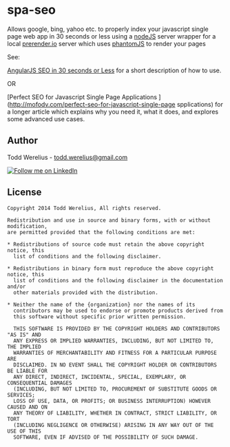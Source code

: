 spa-seo
=======

Allows google, bing, yahoo etc. to properly index your javascript single page web app in 30 seconds or less using a [nodeJS](http://http://nodejs.org/) server wrapper for a local [prerender.io](https://github.com/prerender/prerender) server which uses [phantomJS](http://phantomjs.org/) to render your pages

See:

[AngularJS SEO in 30 seconds or Less](http://mofodv.com/angularjs-seo-in-30-seconds-or-less/) for a short description of how to use.

OR

[Perfect SEO for Javascript Single Page Applications ](http://mofodv.com/perfect-seo-for-javascript-single-page spplications) for a longer article which explains why you need it, what it does, and explores some advanced use cases.



Author
--------------------

Todd Werelius - <todd.werelius@gmail.com>

<a href="http://www.linkedin.com/in/toddwerelius/">
  <img alt="Follow me on LinkedIn"
       src="https://raw.github.com/ManuelPeinado/NumericPageIndicator/master/art/linkedin.png" />
</a>


License
-----------

    Copyright 2014 Todd Werelius, All rights reserved.

    Redistribution and use in source and binary forms, with or without modification,
    are permitted provided that the following conditions are met:

    * Redistributions of source code must retain the above copyright notice, this
      list of conditions and the following disclaimer.

    * Redistributions in binary form must reproduce the above copyright notice, this
      list of conditions and the following disclaimer in the documentation and/or
      other materials provided with the distribution.

    * Neither the name of the {organization} nor the names of its
      contributors may be used to endorse or promote products derived from
      this software without specific prior written permission.

      THIS SOFTWARE IS PROVIDED BY THE COPYRIGHT HOLDERS AND CONTRIBUTORS "AS IS" AND
      ANY EXPRESS OR IMPLIED WARRANTIES, INCLUDING, BUT NOT LIMITED TO, THE IMPLIED
      WARRANTIES OF MERCHANTABILITY AND FITNESS FOR A PARTICULAR PURPOSE ARE
      DISCLAIMED. IN NO EVENT SHALL THE COPYRIGHT HOLDER OR CONTRIBUTORS BE LIABLE FOR
      ANY DIRECT, INDIRECT, INCIDENTAL, SPECIAL, EXEMPLARY, OR CONSEQUENTIAL DAMAGES
      (INCLUDING, BUT NOT LIMITED TO, PROCUREMENT OF SUBSTITUTE GOODS OR SERVICES;
      LOSS OF USE, DATA, OR PROFITS; OR BUSINESS INTERRUPTION) HOWEVER CAUSED AND ON
      ANY THEORY OF LIABILITY, WHETHER IN CONTRACT, STRICT LIABILITY, OR TORT
      (INCLUDING NEGLIGENCE OR OTHERWISE) ARISING IN ANY WAY OUT OF THE USE OF THIS
      SOFTWARE, EVEN IF ADVISED OF THE POSSIBILITY OF SUCH DAMAGE.
